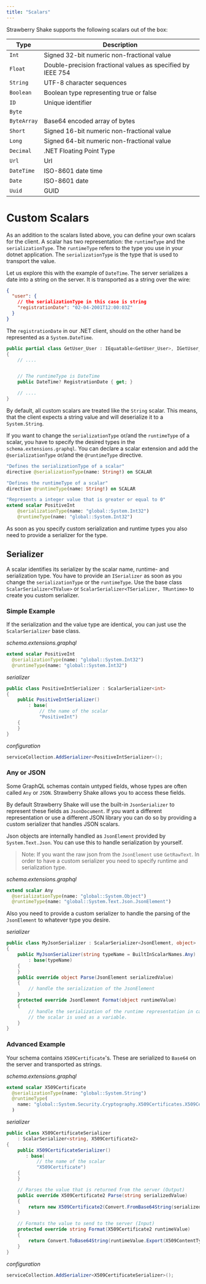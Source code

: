 ```yaml
---
title: "Scalars"
---
```


Strawberry Shake supports the following scalars out of the box:

| Type        | Description                                                 |
| ----------- | ----------------------------------------------------------- |
| `Int`       | Signed 32-bit numeric non-fractional value                  |
| `Float`     | Double-precision fractional values as specified by IEEE 754 |
| `String`    | UTF-8 character sequences                                   |
| `Boolean`   | Boolean type representing true or false                     |
| `ID`        | Unique identifier                                           |
| `Byte`      |                                                             |
| `ByteArray` | Base64 encoded array of bytes                               |
| `Short`     | Signed 16-bit numeric non-fractional value                  |
| `Long`      | Signed 64-bit numeric non-fractional value                  |
| `Decimal`   | .NET Floating Point Type                                    |
| `Url`       | Url                                                         |
| `DateTime`  | ISO-8601 date time                                          |
| `Date`      | ISO-8601 date                                               |
| `Uuid`      | GUID                                                        |

# Custom Scalars

As an addition to the scalars listed above, you can define your own scalars for the client.
A scalar has two representation: the `runtimeType` and the `serializationType`.
The `runtimeType` refers to the type you use in your dotnet application.
The `serializationType` is the type that is used to transport the value.

Let us explore this with the example of `DateTime`. The server serializes a date into a string on the server.
It is transported as a string over the wire:

```json
{
  "user": {
    // the serializationType in this case is string
    "registrationDate": "02-04-2001T12:00:03Z"
  }
}
```

The `registrationDate` in our .NET client, should on the other hand be represented as a `System.DateTime`.

```csharp
public partial class GetUser_User : IEquatable<GetUser_User>, IGetUser_User
{
    // ....


    // The runtimeType is DateTime
    public DateTime? RegistrationDate { get; }

    // ....
}
```

By default, all custom scalars are treated like the `String` scalar.
This means, that the client expects a string value and will deserialize it to a `System.String`.

If you want to change the `serializationType` or/and the `runtimeType` of a scalar, you have to specify the desired types in the `schema.extensions.graphql`.
You can declare a scalar extension and add the `@serializationType` or/and the `@runtimeType` directive.

```graphql
"Defines the serializationType of a scalar"
directive @serializationType(name: String!) on SCALAR

"Defines the runtimeType of a scalar"
directive @runtimeType(name: String!) on SCALAR

"Represents a integer value that is greater or equal to 0"
extend scalar PositiveInt
    @serializationType(name: "global::System.Int32")
    @runtimeType(name: "global::System.Int32")
```

As soon as you specify custom serialization and runtime types you also need to provide a serializer for the type.

## Serializer

A scalar identifies its serializer by the scalar name, runtime- and serialization type.
You have to provide an `ISerializer` as soon as you change the `serializationType` or the `runtimeType`.
Use the base class `ScalarSerializer<TValue>` or `ScalarSerializer<TSerializer, TRuntime>` to create you custom serializer.

### Simple Example

If the serialization and the value type are identical, you can just use the `ScalarSerializer` base class.

_schema.extensions.graphql_

```graphql
extend scalar PositiveInt
  @serializationType(name: "global::System.Int32")
  @runtimeType(name: "global::System.Int32")
```

_serializer_

```csharp
public class PositiveIntSerializer : ScalarSerializer<int>
{
    public PositiveIntSerializer()
        : base(
            // the name of the scalar
            "PositiveInt")
    {
    }
}
```

_configuration_

```csharp
serviceCollection.AddSerializer<PositiveIntSerializer>();
```

### Any or JSON

Some GraphQL schemas contain untyped fields, whose types are often called `Any` or `JSON`. Strawberry Shake allows you to access these fields.

By default Strawberry Shake will use the built-in `JsonSerializer` to represent these fields as `JsonDocument`. If you want a different representation or use a different JSON library you can do so by providing a custom serializer that handles JSON scalars.

Json objects are internally handled as `JsonElement` provided by `System.Text.Json`. You can use this to handle serialization by yourself.

> Note: If you want the raw json from the `JsonElement` use `GetRawText`.
> In order to have a custom serializer you need to specify runtime and serialization type.

_schema.extensions.graphql_

```graphql
extend scalar Any
  @serializationType(name: "global::System.Object")
  @runtimeType(name: "global::System.Text.Json.JsonElement")
```

Also you need to provide a custom serializer to handle the parsing of the `JsonElement` to whatever type you desire.

_serializer_

```csharp
public class MyJsonSerializer : ScalarSerializer<JsonElement, object>
{
    public MyJsonSerializer(string typeName = BuiltInScalarNames.Any)
        : base(typeName)
    {
    }
    public override object Parse(JsonElement serializedValue)
    {
        // handle the serialization of the JsonElement
    }
    protected override JsonElement Format(object runtimeValue)
    {
        // handle the serialization of the runtime representation in case
        // the scalar is used as a variable.
    }
}
```

### Advanced Example

Your schema contains `X509Certificate`'s. These are serialized to `Base64` on the server and transported as strings.

_schema.extensions.graphql_

```graphql
extend scalar X509Certificate
  @serializationType(name: "global::System.String")
  @runtimeType(
    name: "global::System.Security.Cryptography.X509Certificates.X509Certificate2"
  )
```

_serializer_

```csharp
public class X509CertificateSerializer
    : ScalarSerializer<string, X509Certificate2>
{
    public X509CertificateSerializer()
       : base(
           // the name of the scalar
           "X509Certificate")
    {
    }

    // Parses the value that is returned from the server (Output)
    public override X509Certificate2 Parse(string serializedValue)
    {
        return new X509Certificate2(Convert.FromBase64String(serializedValue));
    }

    // Formats the value to send to the server (Input)
    protected override string Format(X509Certificate2 runtimeValue)
    {
        return Convert.ToBase64String(runtimeValue.Export(X509ContentType.Cert));
    }
}
```

_configuration_

```csharp
serviceCollection.AddSerializer<X509CertificateSerializer>();
```
